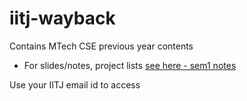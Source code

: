 # iitj-wayback
Contains MTech CSE previous year contents

- For slides/notes, project lists [see here - sem1 notes](https://drive.google.com/drive/u/0/folders/1ZJaK6AYGPJIDPsNUEQOoxpWOIYmw9q3w)

Use your IITJ email id to access
